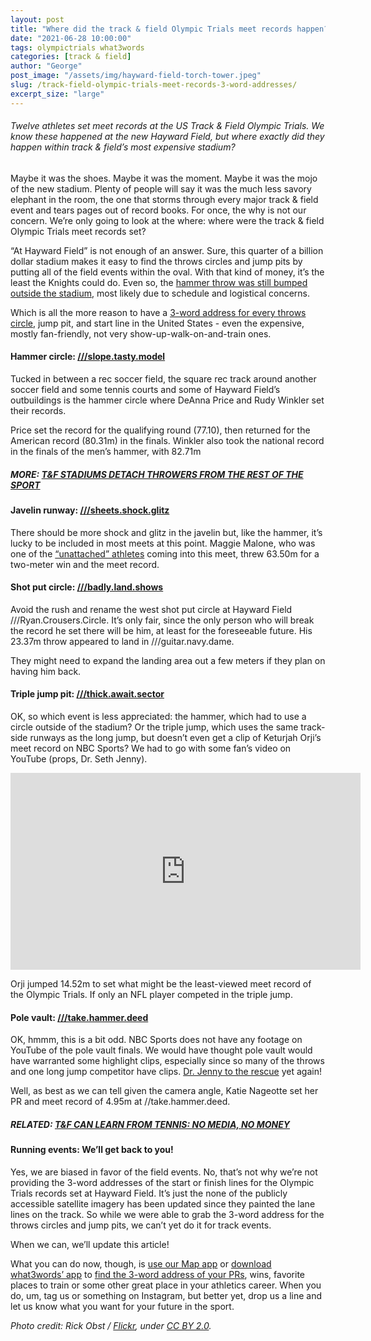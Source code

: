 ```yaml
---
layout: post
title: "Where did the track & field Olympic Trials meet records happen?"
date: "2021-06-28 10:00:00"
tags: olympictrials what3words
categories: [track & field]
author: "George"
post_image: "/assets/img/hayward-field-torch-tower.jpeg"
slug: /track-field-olympic-trials-meet-records-3-word-addresses/
excerpt_size: "large"
---
```


<h6>Twelve athletes set meet records at the US Track & Field Olympic Trials. We know these happened at the new Hayward Field, but where exactly did they happen within track & field’s most expensive stadium?</h6>

Maybe it was the shoes. Maybe it was the moment. Maybe it was the mojo of the new stadium. Plenty of people will say it was the much less savory elephant in the room, the one that storms through every major track & field event and tears pages out of record books. For once, the why is not our concern. We’re only going to look at the where: where were the track & field Olympic Trials meet records set?

“At Hayward Field” is not enough of an answer. Sure, this quarter of a billion dollar stadium makes it easy to find the throws circles and jump pits by putting all of the field events within the oval. With that kind of money, it’s the least the Knights could do. Even so, the [hammer throw was still bumped outside the stadium](https://www.hmmrmedia.com/2010/04/saving-the-hammer-throw/), most likely due to schedule and logistical concerns.

Which is all the more reason to have a [3-word address for every throws circle](https://nalathletics.com/blog/2020/11/12/expand-map-expand-athletics), jump pit, and start line in the United States - even the expensive, mostly fan-friendly, not very show-up-walk-on-and-train ones.

#### Hammer circle: [///slope.tasty.model](https://what3words.com/slope.tasty.model)

Tucked in between a rec soccer field, the square rec track around another soccer field and some tennis courts and some of Hayward Field’s outbuildings is the hammer circle where DeAnna Price and Rudy Winkler set their records.

Price set the record for the qualifying round (77.10), then returned for the American record (80.31m) in the finals. Winkler also took the national record in the finals of the men’s hammer, with 82.71m

##### MORE: [T&F STADIUMS DETACH THROWERS FROM THE REST OF THE SPORT](https://nalathletics.com/blog/2021/06/09/track-field-stadiums-detach-throwers)

#### Javelin runway: [///sheets.shock.glitz](https://what3words.com/sheets.shock.glitz)

There should be more shock and glitz in the javelin but, like the hammer, it’s lucky to be included in most meets at this point. Maggie Malone, who was one of the [“unattached” athletes](https://nalathletics.com/blog/2020/08/02/finding-professional-track-and-field-athletes) coming into this meet, threw 63.50m for a two-meter win and the meet record.

#### Shot put circle: [///badly.land.shows](https://what3words.com/badly.land.shows)

Avoid the rush and rename the west shot put circle at Hayward Field ///Ryan.Crousers.Circle. It’s only fair, since the only person who will break the record he set there will be him, at least for the foreseeable future. His 23.37m throw appeared to land in ///guitar.navy.dame.

They might need to expand the landing area out a few meters if they plan on having him back.

#### Triple jump pit: [///thick.await.sector](https://what3words.com/thick.await.sector)

OK, so which event is less appreciated: the hammer, which had to use a circle outside of the stadium? Or the triple jump, which uses the same track-side runways as the long jump, but doesn’t even get a clip of Keturjah Orji’s meet record on NBC Sports? We had to go with some fan’s video on YouTube (props, Dr. Seth Jenny).

<iframe width="560" height="315" src="https://www.youtube.com/embed/Ie_-XVypTwg" title="YouTube video player" frameborder="0" allow="accelerometer; autoplay; clipboard-write; encrypted-media; gyroscope; picture-in-picture" allowfullscreen></iframe>

Orji jumped 14.52m to set what might be the least-viewed meet record of the Olympic Trials. If only an NFL player competed in the triple jump.

#### Pole vault: [///take.hammer.deed](https://what3words.com/take.hammer.deed)

OK, hmmm, this is a bit odd. NBC Sports does not have any footage on YouTube of the pole vault finals. We would have thought pole vault would have warranted some highlight clips, especially since so many of the throws and one long jump competitor have clips. [Dr. Jenny to the rescue](https://www.youtube.com/channel/UCYqRE1r6eZZZjIE4iPwlsxQ) yet again!

Well, as best as we can tell given the camera angle, Katie Nageotte set her PR and meet record of 4.95m at //take.hammer.deed.

##### RELATED: [T&F CAN LEARN FROM TENNIS: NO MEDIA, NO MONEY](https://nalathletics.com/blog/2021/06/04/track-and-field-tennis-no-media-no-money)

#### Running events: We’ll get back to you!

Yes, we are biased in favor of the field events. No, that’s not why we’re not providing the 3-word addresses of the start or finish lines for the Olympic Trials records set at Hayward Field. It’s just the none of the publicly accessible satellite imagery has been updated since they painted the lane lines on the track. So while we were able to grab the 3-word address for the throws circles and jump pits, we can’t yet do it for track events.

When we can, we’ll update this article!

What you can do now, though, is [use our Map app](https://nalathletics.com/map) or [download what3words’ app](https://what3words.com/products/what3words-app/) to [find the 3-word address of your PRs](https://nalathletics.com/blog/2020/10/02/find-better-place-throw-jump-run), wins, favorite places to train or some other great place in your athletics career. When you do, um, tag us or something on Instagram, but better yet, drop us a line and let us know what you want for your future in the sport.

<em>Photo credit: Rick Obst / [Flickr](https://flic.kr/p/2jx44Rj), under [CC BY 2.0](https://creativecommons.org/licenses/by/2.0/).</em>
